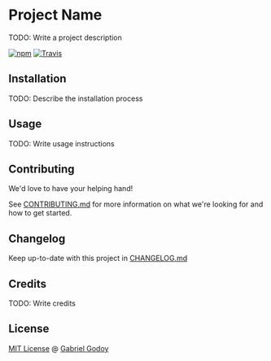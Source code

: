 # Project Name 

TODO: Write a project description

[![npm](https://img.shields.io/npm/v/rawrepo.svg)](https://www.npmjs.com/package/rawrepo)
[![Travis](https://img.shields.io/travis/gabrielgodoy/rawrepo.svg)]()

## Installation

TODO: Describe the installation process

## Usage

TODO: Write usage instructions

## Contributing

We'd love to have your helping hand! 

See [CONTRIBUTING.md](https://github.com/gabrielgodoy/rawrepo/blob/master/CONTRIBUTING.md) for more information on what we're looking for and how to get started.

## Changelog

Keep up-to-date with this project in [CHANGELOG.md](https://github.com/gabrielgodoy/rawrepo/blob/master/CHANGELOG.md)

## Credits

TODO: Write credits

## License

[MIT License](https://gabrielgodoy.mit-license.org/license.html) @ [Gabriel Godoy](https://github.com/gabrielgodoy)
